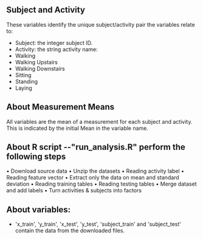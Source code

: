 ## Subject and Activity
These variables identify the unique subject/activity pair the variables relate to:
 - Subject: the integer subject ID.
 - Activity: the string activity name:
  - Walking
  - Walking Upstairs
  - Walking Downstairs
  - Sitting
  - Standing
  - Laying

## About Measurement Means
All variables are the mean of a measurement for each subject and activity. This is indicated by the initial Mean in the variable name.

## About R script --"run_analysis.R" perform the following steps
•	Download source data 
•	Unzip the datasets
•	Reading activity label 
•	Reading feature vector
•	Extract only the data on mean and standard deviation
•	Reading training tables
•	Reading testing tables
•	Merge dataset and add labels
•	Turn activities & subjects into factors

## About variables:   
* 'x_train', 'y_train', 'x_test', 'y_test', 'subject_train' and 'subject_test' contain the data from the downloaded files.

